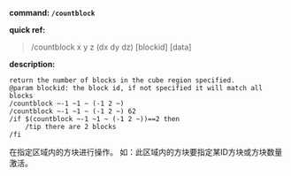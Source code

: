 <!-- BEGIN_AUTOGEN: do NOT edit in this block -->

**command: `/countblock`**

**quick ref:**
> /countblock x y z (dx dy dz) [blockid] [data]

**description:**

```
return the number of blocks in the cube region specified. 
@param blockid: the block id, if not specified it will match all blocks
/countblock ~-1 ~1 ~ (-1 2 ~)
/countblock ~-1 ~1 ~ (-1 2 ~) 62
/if $(countblock ~-1 ~1 ~ (-1 2 ~))==2 then
	/tip there are 2 blocks 
/fi
```

<!-- END_AUTOGEN-->
在指定区域内的方块进行操作。
如：此区域内的方块要指定某ID方块或方块数量激活。